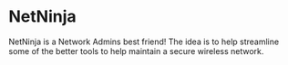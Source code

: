 # NetNinja
NetNinja is a Network Admins best friend!
The idea is to help streamline some of the 
better tools to help maintain a secure wireless
network.  
